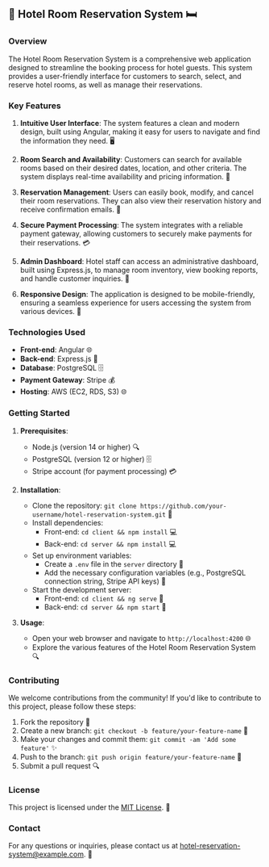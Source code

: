 ## 🏨 Hotel Room Reservation System 🛏️

### Overview
The Hotel Room Reservation System is a comprehensive web application designed to streamline the booking process for hotel guests. This system provides a user-friendly interface for customers to search, select, and reserve hotel rooms, as well as manage their reservations.

### Key Features

1. **Intuitive User Interface**: The system features a clean and modern design, built using Angular, making it easy for users to navigate and find the information they need. 🖥️

2. **Room Search and Availability**: Customers can search for available rooms based on their desired dates, location, and other criteria. The system displays real-time availability and pricing information. 📆

3. **Reservation Management**: Users can easily book, modify, and cancel their room reservations. They can also view their reservation history and receive confirmation emails. 📝

4. **Secure Payment Processing**: The system integrates with a reliable payment gateway, allowing customers to securely make payments for their reservations. 💳

5. **Admin Dashboard**: Hotel staff can access an administrative dashboard, built using Express.js, to manage room inventory, view booking reports, and handle customer inquiries. 🔐

6. **Responsive Design**: The application is designed to be mobile-friendly, ensuring a seamless experience for users accessing the system from various devices. 📱

### Technologies Used

- **Front-end**: Angular 🌐
- **Back-end**: Express.js 🧠
- **Database**: PostgreSQL 🗄️
- **Payment Gateway**: Stripe 💰
- **Hosting**: AWS (EC2, RDS, S3) 🌐

### Getting Started

1. **Prerequisites**:
   - Node.js (version 14 or higher) 🔍
   - PostgreSQL (version 12 or higher) 🗄️
   - Stripe account (for payment processing) 💳

2. **Installation**:
   - Clone the repository: `git clone https://github.com/your-username/hotel-reservation-system.git` 🔗
   - Install dependencies:
     - Front-end: `cd client && npm install` 💻
     - Back-end: `cd server && npm install` 💻
   - Set up environment variables:
     - Create a `.env` file in the `server` directory 📁
     - Add the necessary configuration variables (e.g., PostgreSQL connection string, Stripe API keys) 🔑
   - Start the development server:
     - Front-end: `cd client && ng serve` 🚀
     - Back-end: `cd server && npm start` 🚀

3. **Usage**:
   - Open your web browser and navigate to `http://localhost:4200` 🌐
   - Explore the various features of the Hotel Room Reservation System 🔍

### Contributing

We welcome contributions from the community! If you'd like to contribute to this project, please follow these steps:

1. Fork the repository 🍴
2. Create a new branch: `git checkout -b feature/your-feature-name` 🌳
3. Make your changes and commit them: `git commit -am 'Add some feature'` ✨
4. Push to the branch: `git push origin feature/your-feature-name` 🚀
5. Submit a pull request 🔍

### License

This project is licensed under the [MIT License](LICENSE). 📜

### Contact

For any questions or inquiries, please contact us at [hotel-reservation-system@example.com](mailto:hotel-reservation-system@example.com). 📧
